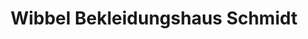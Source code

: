 ---
title: "Wibbel Bekleidungshaus Schmidt"
url: /leonberg/wibbel-bekleidungshaus-schmidt/
shop: Kleidung
---